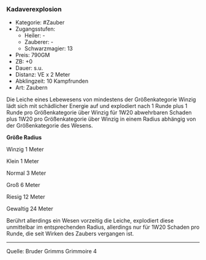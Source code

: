 ### Kadaverexplosion

- Kategorie: #Zauber
- Zugangsstufen:
  - Heiler: -
  - Zauberer: -
  - Schwarzmagier: 13
- Preis: 790GM
- ZB: +0
- Dauer: s.u.
- Distanz: VE x 2 Meter
- Abklingzeit: 10 Kampfrunden
- Art: Zaubern

Die Leiche eines Lebewesens von mindestens der Größenkategorie Winzig lädt sich mit schädlicher Energie auf und explodiert nach 1 Runde plus 1 Runde pro Größenkategorie über Winzig für 1W20 abwehrbaren Schaden plus 1W20 pro Größenkategorie über Winzig in einem Radius abhängig von der Größenkategorie des Wesens.

<b>Größe Radius</b>

Winzig 1 Meter

Klein 1 Meter

Normal 3 Meter

Groß 6 Meter

Riesig 12 Meter

Gewaltig 24 Meter

Berührt allerdings ein Wesen vorzeitig die Leiche, explodiert diese unmittelbar im entsprechenden Radius, allerdings nur für 1W20 Schaden pro Runde, die seit Wirken des Zaubers vergangen ist.

---

Quelle: Bruder Grimms Grimmoire 4

